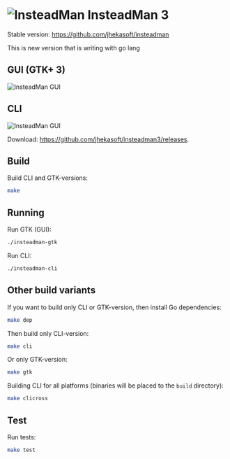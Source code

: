 ![InsteadMan](https://github.com/jhekasoft/insteadman3/raw/master/resources/images/logo32x32.png "InsteadMan") 
InsteadMan 3
============

Stable version: https://github.com/jhekasoft/insteadman

This is new version that is writing with go lang

GUI (GTK+ 3)
---

![InsteadMan GUI](https://github.com/jhekasoft/insteadman3/raw/master/resources/images/gtk-3_0_2-screenshot.png "InsteadMan GUI (GTK)")


CLI
---

![InsteadMan GUI](https://github.com/jhekasoft/insteadman3/raw/master/resources/images/cli-3_0_1-screenshot.png "InsteadMan CLI")

Download: https://github.com/jhekasoft/insteadman3/releases.

Build
-----

Build CLI and GTK-versions:

```bash
make
```

Running
-------

Run GTK (GUI):

```bash
./insteadman-gtk
```


Run CLI:
```bash
./insteadman-cli
```

Other build variants
--------------------

If you want to build only CLI or GTK-version, then install Go dependencies:

```bash
make dep
```

Then build only CLI-version:

```bash
make cli
```

Or only GTK-version:

```bash
make gtk
```

Building CLI for all platforms (binaries will be placed to the `build` directory):

```bash
make clicross
```

Test
----

Run tests:

```bash
make test
```
